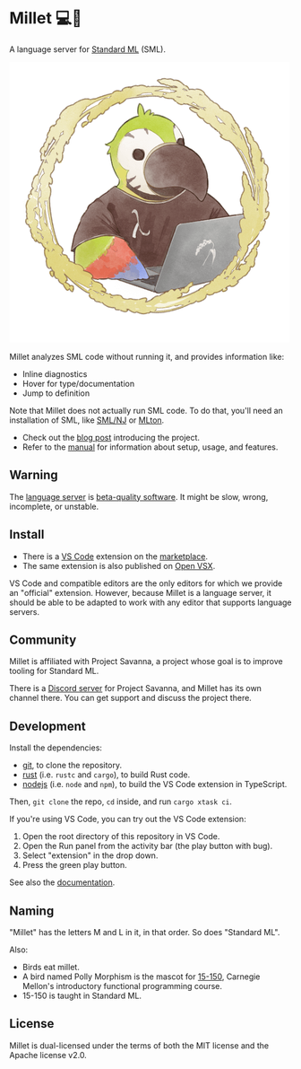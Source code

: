 # Millet 💻🦜

A language server for [Standard ML][sml] (SML).

![Millet logo](./editors/vscode/icon.png)

Millet analyzes SML code without running it, and provides information like:

- Inline diagnostics
- Hover for type/documentation
- Jump to definition

Note that Millet does not actually run SML code. To do that, you'll need an installation of SML, like [SML/NJ][smlnj] or [MLton][mlton].

- Check out the [blog post][blog] introducing the project.
- Refer to the [manual][] for information about setup, usage, and features.

## Warning

The [language server][lang-srv] is [beta-quality software][known-issues]. It might be slow, wrong, incomplete, or unstable.

## Install

- There is a [VS Code][vscode] extension on the [marketplace][].
- The same extension is also published on [Open VSX][ovsx].

VS Code and compatible editors are the only editors for which we provide an "official" extension. However, because Millet is a language server, it should be able to be adapted to work with any editor that supports language servers.

## Community

Millet is affiliated with Project Savanna, a project whose goal is to improve tooling for Standard ML.

There is a [Discord server][discord] for Project Savanna, and Millet has its own channel there. You can get support and discuss the project there.

## Development

Install the dependencies:

- [git][], to clone the repository.
- [rust][] (i.e. `rustc` and `cargo`), to build Rust code.
- [nodejs][] (i.e. `node` and `npm`), to build the VS Code extension in TypeScript.

Then, `git clone` the repo, `cd` inside, and run `cargo xtask ci`.

If you're using VS Code, you can try out the VS Code extension:

1. Open the root directory of this repository in VS Code.
2. Open the Run panel from the activity bar (the play button with bug).
3. Select "extension" in the drop down.
4. Press the green play button.

See also the [documentation][].

## Naming

"Millet" has the letters M and L in it, in that order. So does "Standard ML".

Also:

- Birds eat millet.
- A bird named Polly Morphism is the mascot for [15-150][cmu150], Carnegie Mellon's introductory functional programming course.
- 15-150 is taught in Standard ML.

## License

Millet is dual-licensed under the terms of both the MIT license and the Apache license v2.0.

[blog]: https://azdavis.net/posts/millet/
[cmu150]: http://www.cs.cmu.edu/~15150/
[discord]: https://discord.gg/hgPSUby2Ny
[documentation]: /docs/README.md
[git]: https://git-scm.com
[known-issues]: /docs/known-issues.md
[lang-srv]: https://microsoft.github.io/language-server-protocol/
[manual]: /docs/manual.md
[marketplace]: https://marketplace.visualstudio.com/items?itemName=azdavis.millet
[mlton]: http://mlton.org
[nodejs]: https://nodejs.org/en/
[ovsx]: https://open-vsx.org/extension/azdavis/millet
[rust]: https://rustup.rs
[sml]: https://smlfamily.github.io
[smlnj]: https://www.smlnj.org
[vscode]: https://code.visualstudio.com
